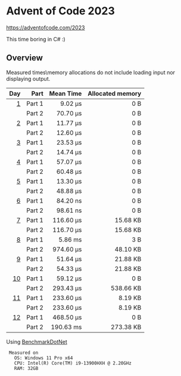 # Advent of Code 2023

<https://adventofcode.com/2023>

This time boring in C# :)

## Overview

Measured times\memory allocations do not include loading input nor displaying output.

 |                                        Day | Part | Mean Time | Allocated memory |
 |-------------------------------------------:| ---: |----------:|-----------------:|
 |   [1](https://adventofcode.com/2023/day/1) | Part 1 |   9.02 µs |              0 B |
 |                                            | Part 2 |  70.70 µs |              0 B |
 |   [2](https://adventofcode.com/2023/day/2) | Part 1 |  11.77 µs |              0 B |
 |                                            | Part 2 |  12.60 µs |              0 B |
 |   [3](https://adventofcode.com/2023/day/3) | Part 1 |  23.53 µs |              0 B |
 |                                            | Part 2 |  14.74 µs |              0 B |
 |   [4](https://adventofcode.com/2023/day/4) | Part 1 |  57.07 µs |              0 B |
 |                                            | Part 2 |  60.48 µs |              0 B |
 |   [5](https://adventofcode.com/2023/day/5) | Part 1 |  13.30 µs |              0 B |
 |                                            | Part 2 |  48.88 µs |              0 B |
 |   [6](https://adventofcode.com/2023/day/6) | Part 1 |  84.20 ns |              0 B |
 |                                            | Part 2 |  98.61 ns |              0 B |
 |   [7](https://adventofcode.com/2023/day/7) | Part 1 | 116.60 µs |         15.68 KB |
 |                                            | Part 2 | 116.70 µs |         15.68 KB |
 |   [8](https://adventofcode.com/2023/day/8) | Part 1 |   5.86 ms |              3 B |
 |                                            | Part 2 | 974.60 µs |         48.10 KB |
 |   [9](https://adventofcode.com/2023/day/9) | Part 1 |  51.64 µs |         21.88 KB |
 |                                            | Part 2 |  54.33 µs |         21.88 KB |
 | [10](https://adventofcode.com/2023/day/10) | Part 1 |  59.12 µs |              0 B |
 |                                            | Part 2 | 293.43 µs |        538.66 KB |
 | [11](https://adventofcode.com/2023/day/11) | Part 1 | 233.60 µs |          8.19 KB |
 |                                            | Part 2 | 233.60 µs |          8.19 KB |
 | [12](https://adventofcode.com/2023/day/12) | Part 1 | 468.50 µs |              0 B |
 |                                            | Part 2 | 190.63 ms |        273.38 KB |

Using [BenchmarkDotNet](https://github.com/dotnet/BenchmarkDotNet)
```
 Measured on
   OS: Windows 11 Pro x64
   CPU: Intel(R) Core(TM) i9-13900HXH @ 2.20GHz
   RAM: 32GB
 ```
